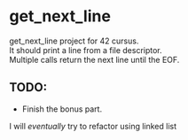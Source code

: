 # get_next_line  
get_next_line project for 42 cursus.  
It should print a line from a file descriptor.  
Multiple calls return the next line until the EOF.  
## TODO:
- Finish the bonus part.  <br>
<p>I will <em>eventually</em> try to refactor using linked list<p>
